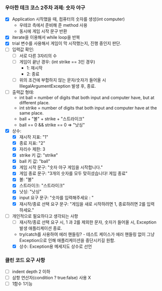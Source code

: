 ### 우아한 테크 코스 2주차 과제: 숫자 야구
- [x] Application 시작했을 때, 컴퓨터의 숫자를 생성(int computer)
  - 우테코 측에서 준비해 준 method 사용
  - 동시에 게임 시작 문구 반환
- [x] iterate을 이용해서 while loop을 반복
- [x] trial 변수를 사용해서 게임이 막 시작했는지, 진행 중인지 판단.
- [ ] 입력값 확인:
    - [ ] 서로 다른 3자리의 수
    - [ ] 게임이 끝난 경우: (int strike == 3인 경우)
        - 1: 재시작
        - 2: 종료
    - [ ] 위의 조건에 부합하지 않는 문자/숫자가 들어올 시 IllegalArgumentException 발생 후, 종료.
- [ ] 출력값 형태:
    - int ball = number of digits that both input and computer have, but at different place.
    - int strike = number of digits that both input and computer have at the same place.
    - ball + "볼" + strike + "스트라이크"
    - ball == 0 && strike == 0 => "낫싱"
- [x] 상수:
    - [x] 재시작 지표: "1"
    - [x] 종료 지표: "2"
    - [x] 자리수 제한: 3
    - [x] strike 키 값: "strike"
    - [x] ball 키 값: "ball"
    - [x] 게임 시작 문구: "숫자 야구 게임을 시작합니다."
    - [x] 게임 종료 문구: "3개의 숫자를 모두 맞히셨습니다! 게임 종료"
    - [x] 볼: "볼"
    - [x] 스트라이크: "스트라이크"
    - [x] 낫싱: "낫싱"
    - [x] input 요구 문구: "숫자를 입력해주세요 : "
    - [x] 재시작/종료 선택 요구 문구: "게임을 새로 시작하려면 1, 종료하려면 2를 입력하세요."
- [ ] 개인적으로 필요하다고 생각되는 사항
    - [ ] 재시작/종료 선택 요구 시, 1 과 2를 제외한 문자, 숫자가 들어올 시, Exception 발생 애플리케이션 종료.
    - try/catch를 사용하여 에러 핸들링? - 테스트 케이스가 에러 핸들링 없이 그냥 Exception으로 인해 애플리케이션을 중단시키길 원함.
    - [x] 상수: Exception용 메세지도 상수로 선언

### 클린 코드 요구 사항
- [ ] indent depth 2 이하
- [ ] 삼항 연산자(condition ? true:false) 사용 X
- [ ] 1함수 1기능